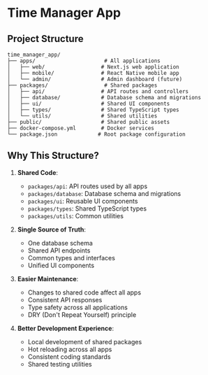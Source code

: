 # Time Manager App

## Project Structure

```
time_manager_app/
├── apps/                      # All applications
│   ├── web/                  # Next.js web application
│   ├── mobile/               # React Native mobile app
│   └── admin/                # Admin dashboard (future)
├── packages/                  # Shared packages
│   ├── api/                  # API routes and controllers
│   ├── database/             # Database schema and migrations
│   ├── ui/                   # Shared UI components
│   ├── types/                # Shared TypeScript types
│   └── utils/                # Shared utilities
├── public/                   # Shared public assets
├── docker-compose.yml        # Docker services
└── package.json             # Root package configuration
```

## Why This Structure?

1. **Shared Code**:

   - `packages/api`: API routes used by all apps
   - `packages/database`: Database schema and migrations
   - `packages/ui`: Reusable UI components
   - `packages/types`: Shared TypeScript types
   - `packages/utils`: Common utilities

2. **Single Source of Truth**:

   - One database schema
   - Shared API endpoints
   - Common types and interfaces
   - Unified UI components

3. **Easier Maintenance**:

   - Changes to shared code affect all apps
   - Consistent API responses
   - Type safety across all applications
   - DRY (Don't Repeat Yourself) principle

4. **Better Development Experience**:
   - Local development of shared packages
   - Hot reloading across all apps
   - Consistent coding standards
   - Shared testing utilities
